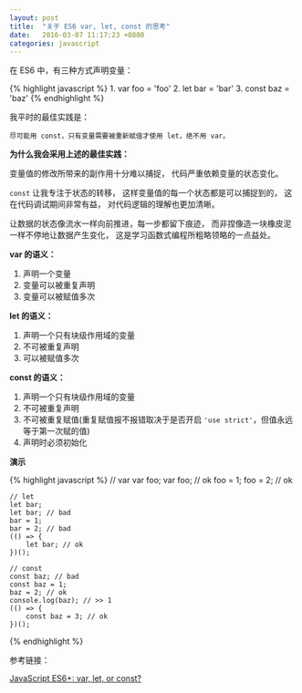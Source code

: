 ```yaml
---
layout: post
title:  "关于 ES6 var, let, const 的思考"
date:   2016-03-07 11:17:23 +0800
categories: javascript
---
```


在 ES6 中，有三种方式声明变量：

{% highlight javascript %}
    1. var   foo = 'foo'
    2. let   bar = 'bar'
    3. const baz = 'baz'
{% endhighlight %}

我平时的最佳实践是：

    尽可能用 const，只有变量需要被重新赋值才使用 let，绝不用 var。

**为什么我会采用上述的最佳实践：**

变量值的修改所带来的副作用十分难以捕捉，
代码严重依赖变量的状态变化。

`const` 让我专注于状态的转移，
这样变量值的每一个状态都是可以捕捉到的，
这在代码调试期间非常有益，
对代码逻辑的理解也更加清晰。

让数据的状态像流水一样向前推进，每一步都留下痕迹，
而非捏像造一块橡皮泥一样不停地让数据产生变化，
这是学习函数式编程所粗略领略的一点益处。

**var 的语义：**

1. 声明一个变量
2. 变量可以被重复声明
3. 变量可以被赋值多次

**let 的语义：**

1. 声明一个只有块级作用域的变量
2. 不可被重复声明
3. 可以被赋值多次

**const 的语义：**

1. 声明一个只有块级作用域的变量
2. 不可被重复声明
3. 不可被重复赋值(重复赋值报不报错取决于是否开启 `'use strict'`，但值永远等于第一次赋的值)
4. 声明时必须初始化

**演示**

{% highlight javascript %}
    // var
    var foo;
    var foo; // ok
    foo = 1;
    foo = 2; // ok

    // let
    let bar;
    let bar; // bad
    bar = 1;
    bar = 2; // bad
    (() => {
        let bar; // ok
    })();

    // const
    const baz; // bad
    const baz = 1;
    baz = 2; // ok
    console.log(baz); // >> 1
    (() => {
        const baz = 3; // ok
    })();
{% endhighlight %}

参考链接：

[JavaScript ES6+: var, let, or const?](https://medium.com/javascript-scene/javascript-es6-var-let-or-const-ba58b8dcde75#.p0xo6usca)
